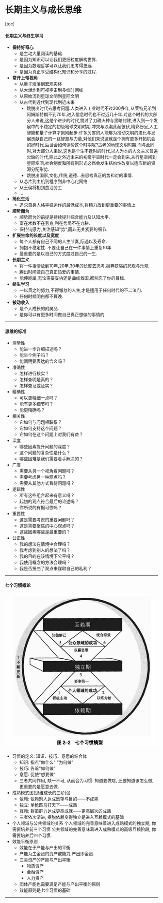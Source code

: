 # 长期主义与成长思维

[toc]
<!--toc-->

#### 长期主义与终生学习

- **保持好奇心**
    - 是主动大量阅读的基础.
    - 是因为知识可以让我们更细粒度解构世界.
    - 是因为数理哲学可以让我们思考得更远.
    - 是因为真正享受结构化知识和分享的过程.
- **常开上帝视角**
    - 从量子涨落到宏观实体
    - 从大爆炸到可视宇宙到多维时间线
    - 从原始汤到星球文明到星际文明
    - 从古代到近代到现代到近未来
        - 跳脱出时代去思考问题.人类进入工业时代不过200多年,从莱特兄弟到阿姆斯特朗不到70年,进入信息时代也不过近几十年.对这个时代的大部分人来说,这是个进步的时代,跳过了刀耕火种与黑暗封建,进入到一个发展中的不稳定的初级地球文明时期,冲突与浪潮此起彼伏,精彩纷呈,人工智能和量子计算才刚刚起步.许多厉害的人能够为推动文明的进化与发展贡献自己的一丝智慧与力量,对他们来说这就是个拥有更多开拓机会的好时代.后世会如何评价这个时期呢?古老的地球文明时期.而与此同时,对大部分人来说,这也是个生不逢时的时代,以人为本的人文主义普遍欠缺的时代,除此之外近未来的初级宇宙时代一定会到来,从行星空间到星际空间,社会制度和所有制形式必然会发生结构性改变以适应新的资源分配形势.
        - 跳脱出国家,文化,传统,道德...去思考真正的势和对的事情.
    - 从芯片到主机到程序到非中心化网络
    - 从王侯将相到血泪劳工
    - ...
- **简化生活**
    - 追求自身人格平稳运作的最低成本,将精力放到更重要的事情上.
- **顺势而为**
    - 顺势而为的前提是持续提升综合能力及认知水平.
    - 富在术数不在劳身,利在势局不在力耕. 
    - 保持钝感力,关注感知"势",而非无关紧要的细节.
- **扩展生命的长度以及宽度**
    - 每个人都有自己不同的人生节奏,际遇以及寿命.
    - 拥抱不稳定性. 不要让自己在一件事情上重复10年.
    - 最重要的是以自己的方式度过自己的一生.
- **长期主义**
    - 将一件事情放到10年,20年,30年的长度去思考.摒弃狭隘的悲观与乐观.
    - 腾出时间做自己真正热爱的事情.
    - 能伸能屈,无论需要妥协还是曲线救国,都别忘了你的目标.
- **终生学习**
    - 一以贯之的努力,不得懈怠的人生,才是适用于任何时代的不二法门.
    - 任何时候明白都不算晚.
- **被动收入**
    - 是个人成长的附属品.
    - 是你可以有更多时间做自己真正想做的事情的


---
#### 思维的标准
- 清晰性
    - 能进一步详细描述吗？
    - 能举个例子吗？
    - 能阐明要表达的含义吗？
- 准确性
    - 怎样进行核实？
    - 怎样查明是真的？
    - 怎样查证或证实？
- 精确性
    - 可以更精细一点吗？
    - 能有更多细节吗？
    - 能更精确吗？
- 相关性
    - 它如何与问题相联系？
    - 它如何支持这个问题？
    - 它如何在这个问题上对我们有益？
- 深度
    - 哪些因素提升问题的深度？
    - 这个问题的复杂性是什么？
    - 哪些困难是我们需要着手解决的？
- 广度
    - 需要从另一个视角看问题吗？
    - 需要考虑另一种观点吗？
    - 需要从其他方式看待问题吗？
- 逻辑性
    - 所有这些组合起来有意义吗？
    - 起初的观点符合最后的论述吗？
    - 你所说的有据可依吗？
- 重要性
    - 这是需要考虑的重要问题吗？
    - 这是需要聚焦的中心观点吗？
    - 这些因素哪些是最重要的？
- 公正性
    - 我的想法在情境中合理吗？
    - 我考虑到别人的想法了吗？
    - 我的目的在该情境下公平吗？
    - 我使用概念的方法合理吗？
    - 我是否扭曲了观点来谋取自己的私利？
---
#### 七个习惯概论
![7个习惯模型](../assets/长期主义与成长思维/7个习惯模型.jpg)
- 习惯的定义: 知识、技巧、意愿的结合体
    - 知识: 指点"做什么" "为何做"
    - 技巧: 告诉"如何做"
    - 意愿: 促使"想要做"
    - 三者共同作用, 缺一不可, 从而合为习惯: 知道要做啥, 还要知道该怎么做, 更重要的是愿意去做.
- 成熟模式图(思维成长的三阶段)
    - 依赖: 依赖别人达成愿望与目的——不成熟
    - 独立: 单枪匹马打天下——成熟
    - 互赖: 群策群力达成更高成就——更高层次的成熟
    - 三者依次渐进, 摆脱依赖变得独立是进入互赖模式的基础
- 个人领域与公共领域的关系
    个人领域的完善意味着进入成熟模式的独立期, 你需要培养前三个习惯
    公共领域的完善意味着进入成熟模式的高级互赖阶段, 你需要培养后四个习惯.
- 效能平衡原则
    - 效能在于产能与产出的平衡
    - 产能为生金蛋的资产或能力,产出即金蛋.
    - 三类资产的产能与产出平衡
        - 物质资产
        - 金融资产
        - 人力资产
    - 团体产能也需要满足产能与产出平衡的原则
    - 效能原则是七个习惯的基础
---


